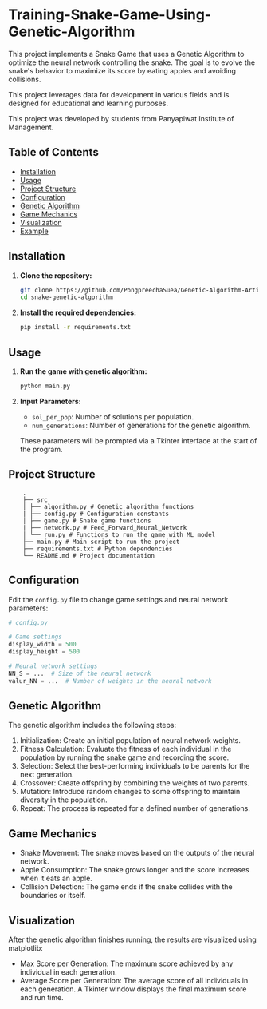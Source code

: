 # Training-Snake-Game-Using-Genetic-Algorithm

This project implements a Snake Game that uses a Genetic Algorithm to optimize the neural network controlling the snake. The goal is to evolve the snake's behavior to maximize its score by eating apples and avoiding collisions.

This project leverages data for development in various fields and is designed for educational and learning purposes.

This project was developed by students from Panyapiwat Institute of Management.

## Table of Contents
- [Installation](#installation)
- [Usage](#usage)
- [Project Structure](#project-structure)
- [Configuration](#configuration)
- [Genetic Algorithm](#genetic-algorithm)
- [Game Mechanics](#game-mechanics)
- [Visualization](#visualization)
- [Example](#Example)

## Installation

1. **Clone the repository:**
    ```sh
    git clone https://github.com/PongpreechaSuea/Genetic-Algorithm-Artificial-Neural-Networks.git
    cd snake-genetic-algorithm
    ```

2. **Install the required dependencies:**
    ```sh
    pip install -r requirements.txt
    ```

## Usage

1. **Run the game with genetic algorithm:**
    ```sh
    python main.py
    ```

2. **Input Parameters:**
    - `sol_per_pop`: Number of solutions per population.
    - `num_generations`: Number of generations for the genetic algorithm.

    These parameters will be prompted via a Tkinter interface at the start of the program.

## Project Structure

```
    .
    ├── src
    │ ├── algorithm.py # Genetic algorithm functions
    | ├── config.py # Configuration constants
    │ ├── game.py # Snake game functions
    | ├── network.py # Feed_Forward_Neural_Network 
    │ └── run.py # Functions to run the game with ML model
    ├── main.py # Main script to run the project
    ├── requirements.txt # Python dependencies
    └── README.md # Project documentation
```

## Configuration

Edit the `config.py` file to change game settings and neural network parameters:

```python
# config.py

# Game settings
display_width = 500
display_height = 500

# Neural network settings
NN_S = ...  # Size of the neural network
valur_NN = ...  # Number of weights in the neural network
```

## Genetic Algorithm
The genetic algorithm includes the following steps:

1. Initialization: Create an initial population of neural network weights.
2. Fitness Calculation: Evaluate the fitness of each individual in the population by running the snake game and recording the score.
3. Selection: Select the best-performing individuals to be parents for the next generation.
4. Crossover: Create offspring by combining the weights of two parents.
5. Mutation: Introduce random changes to some offspring to maintain diversity in the population.
6. Repeat: The process is repeated for a defined number of generations.


## Game Mechanics
- Snake Movement: The snake moves based on the outputs of the neural network.
- Apple Consumption: The snake grows longer and the score increases when it eats an apple.
- Collision Detection: The game ends if the snake collides with the boundaries or itself.

## Visualization
After the genetic algorithm finishes running, the results are visualized using matplotlib:

- Max Score per Generation: The maximum score achieved by any individual in each generation.
- Average Score per Generation: The average score of all individuals in each generation.
A Tkinter window displays the final maximum score and run time.

